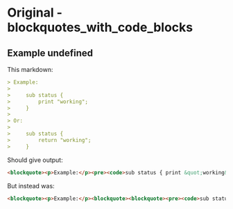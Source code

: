 # Original - blockquotes_with_code_blocks

## Example undefined

This markdown:

```markdown
> Example:
> 
>     sub status {
>         print "working";
>     }
> 
> Or:
> 
>     sub status {
>         return "working";
>     }

```

Should give output:

```html
<blockquote><p>Example:</p><pre><code>sub status { print &quot;working&quot;; }</code></pre><p>Or:</p><pre><code>sub status { return &quot;working&quot;; }</code></pre></blockquote>
```

But instead was:

```html
<blockquote><p>Example:</p><blockquote><blockquote><pre><code>sub status {</code></pre><blockquote><pre><code>print &quot;working&quot;;</code></pre><blockquote><pre><code>}</code></pre><blockquote><blockquote><p>Or:</p><blockquote><blockquote><pre><code>sub status {</code></pre><blockquote><pre><code>return &quot;working&quot;;</code></pre><blockquote><pre><code>}</code></pre></blockquote></blockquote></blockquote></blockquote></blockquote></blockquote></blockquote></blockquote></blockquote></blockquote></blockquote>
```
